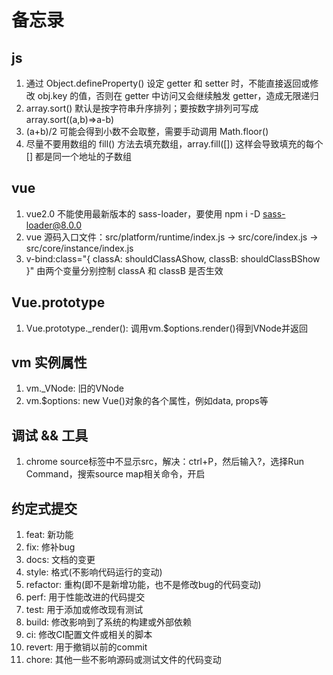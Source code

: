 # 备忘录

## js

1. 通过 Object.defineProperty() 设定 getter 和 setter 时，不能直接返回或修改 obj.key 的值，否则在 getter 中访问又会继续触发 getter，造成无限递归
2. array.sort() 默认是按字符串升序排列；要按数字排列可写成 array.sort((a,b)=>a-b)
3. (a+b)/2 可能会得到小数不会取整，需要手动调用 Math.floor()
4. 尽量不要用数组的 fill() 方法去填充数组，array.fill([]) 这样会导致填充的每个 [] 都是同一个地址的子数组

## vue

1. vue2.0 不能使用最新版本的 sass-loader，要使用 npm i -D sass-loader@8.0.0
2. vue 源码入口文件：src/platform/runtime/index.js -> src/core/index.js -> src/core/instance/index.js
3. v-bind:class="{ classA: shouldClassAShow, classB: shouldClassBShow }" 由两个变量分别控制 classA 和 classB 是否生效

## Vue.prototype

1. Vue.prototype._render(): 调用vm.$options.render()得到VNode并返回

## vm 实例属性

1. vm._VNode: 旧的VNode
2. vm.$options: new Vue()对象的各个属性，例如data, props等

## 调试 && 工具

1. chrome source标签中不显示src，解决：ctrl+P，然后输入?，选择Run Command，搜索source map相关命令，开启

## 约定式提交

1. feat: 新功能
2. fix: 修补bug
3. docs: 文档的变更
4. style: 格式(不影响代码运行的变动)
5. refactor: 重构(即不是新增功能，也不是修改bug的代码变动)
6. perf: 用于性能改进的代码提交
7. test: 用于添加或修改现有测试
8. build: 修改影响到了系统的构建或外部依赖
9. ci: 修改CI配置文件或相关的脚本
10. revert: 用于撤销以前的commit
11. chore: 其他一些不影响源码或测试文件的代码变动
